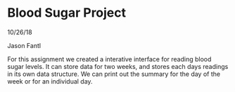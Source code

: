 # Blood Sugar Project

10/26/18

Jason Fantl

For this assignment we created a interative interface for reading blood sugar levels. It can store data for two weeks, and stores each days readings in its own data structure. We can print out the summary for the day of the week or for an individual day.